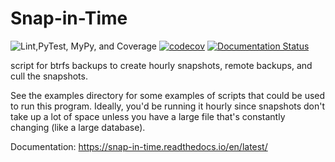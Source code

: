 Snap-in-Time
============

![Lint,PyTest, MyPy, and Coverage](https://github.com/djotaku/Snap-in-Time/workflows/Lint,PyTest,%20MyPy,%20and%20Coverage/badge.svg) [![codecov](https://codecov.io/gh/djotaku/Snap-in-Time/branch/master/graph/badge.svg)](https://codecov.io/gh/djotaku/Snap-in-Time) [![Documentation Status](https://readthedocs.org/projects/snap-in-time/badge/?version=latest)](https://snap-in-time.readthedocs.io/en/latest/?badge=latest)

script for btrfs backups to create hourly snapshots, remote backups, and cull the snapshots.

See the examples directory for some examples of scripts that could be used to run this program. Ideally, you'd be 
running it hourly since snapshots don't take up a lot of space unless you have a large file that's constantly changing (like a large database).

Documentation: https://snap-in-time.readthedocs.io/en/latest/